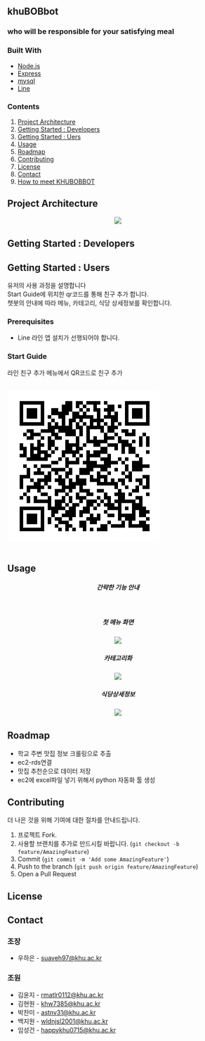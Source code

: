 ## khuBOBbot
###  who will be responsible for your satisfying meal

### Built With
* [Node.js](https://nodejs.org/)
* [Express](https://expressjs.com/)
* [mysql](https://www.mysql.com/)
* [Line](https://developers.line.biz/en/)

### Contents
<ol>
	<li><a href="#project-architecture">Project Architecture</a></li>
	<li><a href="#getting-started--developers">Getting Started : Developers</a></li>
	<li><a href="#getting-started--users">Getting Started : Uers</a></li>
	<li><a href="#usage">Usage</a></li>
	<li><a href="#roadmap">Roadmap</a></li>
	<li><a href="#contributing">Contributing</a></li>
	<li><a href="#license">License</a></li>
	<li><a href="#contact">Contact</a></li>
	<li><a href="#how-to-meet-khubobbot">How to meet KHUBOBBOT</a></li>
</ol>

## Project Architecture
<div align="center">
	<img src="https://user-images.githubusercontent.com/83260809/206208258-81a7f740-3d1a-4acf-b622-1177479a8947.png">
</div>

## Getting Started : Developers

## Getting Started : Users
유저의 사용 과정을 설명합니다
<br>
Start Guide에 위치한 qr코드를 통해 친구 추가 합니다.
<br>
챗봇의 안내에 따라 메뉴, 카테고리, 식당 상세정보를 확인합니다.

### Prerequisites
* Line
라인 앱 설치가 선행되어야 합니다.


### Start Guide
라인 친구 추가 메뉴에서 QR코드로 친구 추가 <br><br>

![QR코드](image/QR.png)<br><br>

## Usage
<div align="center">
<h5>간략한 기능 안내</h5>
<br>
<h5>첫 메뉴 화면</h5>
<img src="https://user-images.githubusercontent.com/83260809/206627011-045abd20-db4b-4b2c-afe1-8f7c054fd0a3.jpg"width="300">
<h5>카테고리화</h5>
<img src="https://user-images.githubusercontent.com/83260809/206627021-dd679646-67de-4597-9a99-77d253a4449d.jpg"width="300">
<h5>식당상세정보</h5>
<img src="https://user-images.githubusercontent.com/83260809/206627034-b4fe9a78-859f-4301-a8db-f58b707a923c.jpg"width="300">
</div>

## Roadmap
+ 학교 주변 맛집 정보 크롤링으로 추출
+ ec2-rds연결
+ 맛집 추천순으로 데이터 저장
+ ec2에 excel파일 넣기 위해서 python 자동화 툴 생성

## Contributing

더 나은 것을 위해 기여에 대한 절차를 안내드립니다.

1. 프로젝트 Fork.
2. 사용할 브랜치를 추가로 만드시킬 바랍니다. (`git checkout -b feature/AmazingFeature`)
3. Commit (`git commit -m 'Add some AmazingFeature'`)
4. Push to the branch (`git push origin feature/AmazingFeature`)
5. Open a Pull Request

## License


## Contact
### 조장 
* 우하은 -  suaveh97@khu.ac.kr
### 조원 
* 김윤지 -  rmatlr0112@khu.ac.kr
* 김현원 -  khw7385@khu.ac.kr
* 박찬미 -  astnv31@khu.ac.kr
* 백지원 -  wldnjsl2001@khu.ac.kr
* 임성건 -  happykhu0715@khu.ac.kr

<!--## How to meet KHUBOBBOT-->
